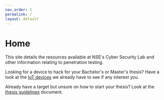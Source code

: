 ```yaml
---
nav_order: 1
permalink: /
layout: default
---
```

# Home

This site details the resources available at NSE's Cyber Security Lab and other information relating to penetration testing.

Looking for a device to hack for your Bachelor's or Master's thesis? Have a look at the [IoT devices](pages/lab-equipment/iot-devices.md) we already have to see if any interest you.

Already have a target but unsure on how to start your thesis? Look at the [thesis guidelines](pages/thesis_guidelines/guidelines.html) document.
